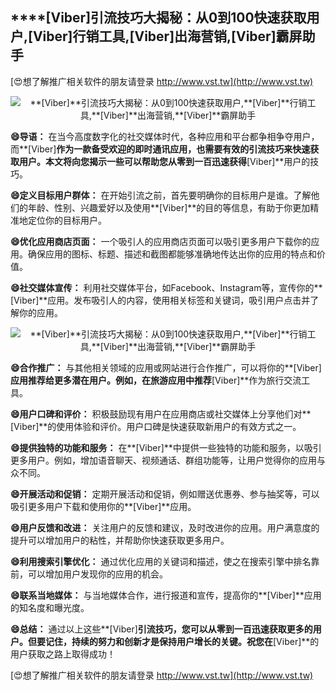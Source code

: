 ## ****[Viber]**引流技巧大揭秘：从0到100快速获取用户,**[Viber]**行销工具,**[Viber]**出海营销,**[Viber]**霸屏助手**

[😍想了解推广相关软件的朋友请登录 http://www.vst.tw](http://www.vst.tw)

 <center><img src="https://vst.tw/MP4/tuiguang/png/2.png" alt="**[Viber]**引流技巧大揭秘：从0到100快速获取用户,**[Viber]**行销工具,**[Viber]**出海营销,**[Viber]**霸屏助手"></center>

**😄导语：**
在当今高度数字化的社交媒体时代，各种应用和平台都争相争夺用户，而**[Viber]**作为一款备受欢迎的即时通讯应用，也需要有效的引流技巧来快速获取用户。本文将向您揭示一些可以帮助您从零到一百迅速获得**[Viber]**用户的技巧。

**😄定义目标用户群体：**
在开始引流之前，首先要明确你的目标用户是谁。了解他们的年龄、性别、兴趣爱好以及使用**[Viber]**的目的等信息，有助于你更加精准地定位你的目标用户。

**😄优化应用商店页面：**
一个吸引人的应用商店页面可以吸引更多用户下载你的应用。确保应用的图标、标题、描述和截图都能够准确地传达出你的应用的特点和价值。

**😄社交媒体宣传：**
利用社交媒体平台，如Facebook、Instagram等，宣传你的**[Viber]**应用。发布吸引人的内容，使用相关标签和关键词，吸引用户点击并了解你的应用。

 <center><img src="https://vst.tw/MP4/tuiguang/png/0.png" alt="**[Viber]**引流技巧大揭秘：从0到100快速获取用户,**[Viber]**行销工具,**[Viber]**出海营销,**[Viber]**霸屏助手"></center>

**😄合作推广：**
与其他相关领域的应用或网站进行合作推广，可以将你的**[Viber]**应用推荐给更多潜在用户。例如，在旅游应用中推荐**[Viber]**作为旅行交流工具。

**😄用户口碑和评价：**
积极鼓励现有用户在应用商店或社交媒体上分享他们对**[Viber]**的使用体验和评价。用户口碑是快速获取新用户的有效方式之一。

**😄提供独特的功能和服务：**
在**[Viber]**中提供一些独特的功能和服务，以吸引更多用户。例如，增加语音聊天、视频通话、群组功能等，让用户觉得你的应用与众不同。

**😄开展活动和促销：**
定期开展活动和促销，例如赠送优惠券、参与抽奖等，可以吸引更多用户下载和使用你的**[Viber]**应用。

**😄用户反馈和改进：**
关注用户的反馈和建议，及时改进你的应用。用户满意度的提升可以增加用户的粘性，并帮助你快速获取更多用户。

**😄利用搜索引擎优化：**
通过优化应用的关键词和描述，使之在搜索引擎中排名靠前，可以增加用户发现你的应用的机会。

**😄联系当地媒体：**
与当地媒体合作，进行报道和宣传，提高你的**[Viber]**应用的知名度和曝光度。

**😄总结：**
通过以上这些**[Viber]**引流技巧，您可以从零到一百迅速获取更多的用户。但要记住，持续的努力和创新才是保持用户增长的关键。祝您在**[Viber]**的用户获取之路上取得成功！

[😍想了解推广相关软件的朋友请登录 http://www.vst.tw](http://www.vst.tw)



